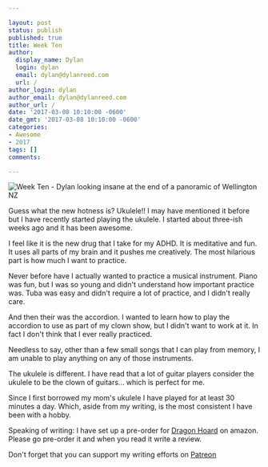 ```yaml
---

layout: post
status: publish
published: true
title: Week Ten
author:
  display_name: Dylan
  login: dylan
  email: dylan@dylanreed.com
  url: /
author_login: dylan
author_email: dylan@dylanreed.com
author_url: /
date: '2017-03-08 10:10:00 -0600'
date_gmt: '2017-03-08 10:10:00 -0600'
categories:
- Awesome
- 2017
tags: []
comments:

---
```

![Week Ten - Dylan looking insane at the end of a panoramic of Wellington NZ](https://raw.githubusercontent.com/dylanreed/dylanreed.com/gh-pages/Images/Weekly-Blog-Post-Ten.jpg)

Guess what the new hotness is? Ukulele!! I may have mentioned it before but I have recently started playing the ukulele. I started about three-ish weeks ago and it has been awesome. 

I feel like it is the new drug that I take for my ADHD. It is meditative and fun. It uses all parts of my brain and it pushes me creatively. The most hilarious part is how much I want to practice. 

Never before have I actually wanted to practice a musical instrument. Piano was fun, but I was so young and didn't understand how important practice was. Tuba was easy and didn't require a lot of practice, and I didn't really care. 

And then their was the accordion. I wanted to learn how to play the accordion to use as part of my clown show, but I didn't want to work at it. In fact I don't think that I ever really practiced. 

Needless to say, other than a few small songs that I can play from memory, I am unable to play anything on any of those instruments. 

The ukulele is different. I have read that a lot of guitar players consider the ukulele to be the clown of guitars... which is perfect for me. 

Since I first borrowed my mom's ukulele I have played for at least 30 minutes a day. Which, aside from my writing, is the most consistent I have been with a hobby. 

Speaking of writing: I have set up a pre-order for [Dragon Hoard](https://www.amazon.com/Dragon-Hoard-Dylan-Reed-ebook/dp/B06XFF8X4X/ref=sr_1_2?ie=UTF8&qid=1488944028&sr=8-2&keywords=dylan+reed) on amazon. Please go pre-order it and when you read it write a review. 

Don't forget that you can support my writing efforts on [Patreon](https://www.patreon.com/dylanreed)
